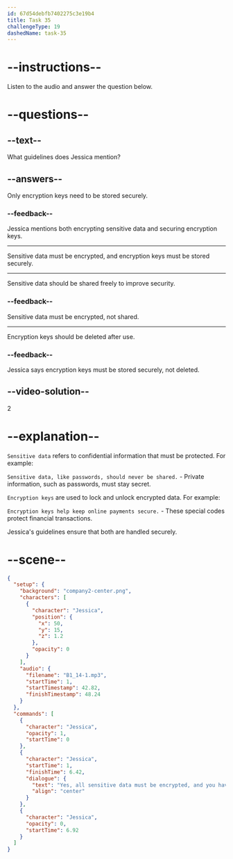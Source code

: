 ```yaml
---
id: 67d54debfb7402275c3e19b4
title: Task 35
challengeType: 19
dashedName: task-35
---
```


<!-- (audio) Jessica: Yes, all sensitive data must be encrypted, and you have to ensure that the encryption keys are stored securely. -->

# --instructions--

Listen to the audio and answer the question below.

# --questions--

## --text--

What guidelines does Jessica mention?

## --answers--

Only encryption keys need to be stored securely.

### --feedback--

Jessica mentions both encrypting sensitive data and securing encryption keys.

---

Sensitive data must be encrypted, and encryption keys must be stored securely.

---

Sensitive data should be shared freely to improve security.

### --feedback--

Sensitive data must be encrypted, not shared.

---

Encryption keys should be deleted after use.

### --feedback--

Jessica says encryption keys must be stored securely, not deleted.

## --video-solution--

2

# --explanation--

`Sensitive data` refers to confidential information that must be protected. For example:

`Sensitive data, like passwords, should never be shared.` - Private information, such as passwords, must stay secret.

`Encryption keys` are used to lock and unlock encrypted data. For example:

`Encryption keys help keep online payments secure.` - These special codes protect financial transactions.

Jessica's guidelines ensure that both are handled securely.

# --scene--

```json
{
  "setup": {
    "background": "company2-center.png",
    "characters": [
      {
        "character": "Jessica",
        "position": {
          "x": 50,
          "y": 15,
          "z": 1.2
        },
        "opacity": 0
      }
    ],
    "audio": {
      "filename": "B1_14-1.mp3",
      "startTime": 1,
      "startTimestamp": 42.82,
      "finishTimestamp": 48.24
    }
  },
  "commands": [
    {
      "character": "Jessica",
      "opacity": 1,
      "startTime": 0
    },
    {
      "character": "Jessica",
      "startTime": 1,
      "finishTime": 6.42,
      "dialogue": {
        "text": "Yes, all sensitive data must be encrypted, and you have to ensure that the encryption keys are stored securely.",
        "align": "center"
      }
    },
    {
      "character": "Jessica",
      "opacity": 0,
      "startTime": 6.92
    }
  ]
}
```
